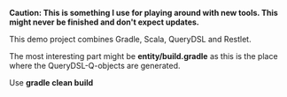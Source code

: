 **Caution: This is something I use for playing around with new tools. This might never be finished and don't expect updates.**

This demo project combines Gradle, Scala, QueryDSL and Restlet.

The most interesting part might be **entity/build.gradle** as this is the place where the QueryDSL-Q-objects are generated.

Use **gradle clean build**
